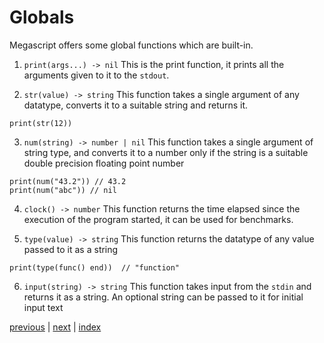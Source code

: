 <h1>Globals</h1>

Megascript offers some global functions which are built-in.

1. `print(args...) -> nil`
This is the print function, it prints all the arguments given to it to the `stdout`.

2. `str(value) -> string`
This function takes a single argument of any datatype, converts it to a suitable string and returns it.
```
print(str(12))  
```

3. `num(string) -> number | nil`
This function takes a single argument of string type, and converts it to a number only if the string is a suitable double precision floating point number<br>
```
print(num("43.2")) // 43.2
print(num("abc")) // nil
```

4. `clock() -> number`
This function returns the time elapsed since the execution of the program started, it can be used for benchmarks.

5. `type(value) -> string`
This function returns the datatype of any value passed to it as a string
```
print(type(func() end))  // "function"
```

6. `input(string) -> string`
This function takes input from the `stdin` and returns it as a string. An optional string can be passed to it for initial input text  

[previous](/docs/importing.md) | [next](/docs/library.md) | [index](/docs/documentation.md)

